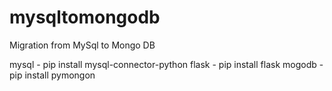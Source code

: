 # mysqltomongodb
Migration from MySql to Mongo DB

mysql - pip install mysql-connector-python
flask - pip install flask
mogodb - pip install pymongon   